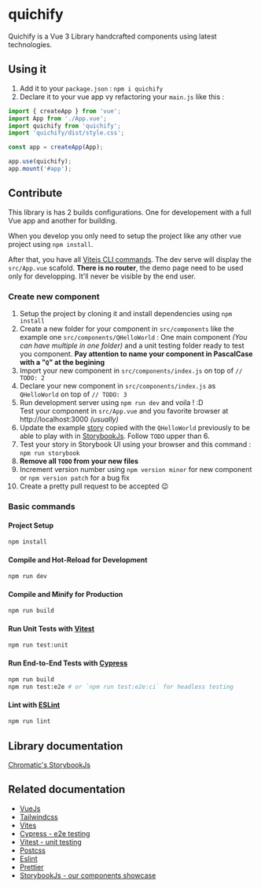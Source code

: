 # quichify

Quichify is a Vue 3 Library handcrafted components using latest technologies.

## Using it

1. Add it to your `package.json` : `npm i quichify`
2. Declare it to your vue app vy refactoring your `main.js` like this :

```js
import { createApp } from 'vue';
import App from './App.vue';
import quichify from 'quichify';
import 'quichify/dist/style.css';

const app = createApp(App);

app.use(quichify);
app.mount('#app');
```

## Contribute

This library is has 2 builds configurations. One for developement with a full Vue app and another for building.

When you develop you only need to setup the project like any other vue project using `npm install`.

After that, you have all [Vitejs CLI commands](https://vitejs.dev/guide/#command-line-interface).
The dev serve will display the `src/App.vue` scafold.
**There is no router**, the demo page need to be used only for developping. It'll never be visible by the end user.

### Create new component

1. Setup the project by cloning it and install dependencies using `npm install`
2. Create a new folder for your component in `src/components` like the example one `src/components/QHelloWorld` : One main component _(You can have multiple in one folder)_ and a unit testing folder ready to test you component. **Pay attention to name your component in PascalCase with a "`Q`" at the begining**
3. Import your new component in `src/components/index.js` on top of `// TODO: 2`
4. Declare your new component in `src/components/index.js` as `QHelloWorld` on top of `// TODO: 3`
5. Run development server using `npm run dev` and voila ! :D \
   Test your component in `src/App.vue` and you favorite browser at http://localhost:3000 _(usually)_
6. Update the example [story](https://storybook.js.org/docs/vue/writing-stories/introduction) copied with the `QHelloWorld` previously to be able to play with in [StorybookJs](https://storybook.js.org/). Follow `TODO` upper than 6.
7. Test your story in Storybook UI using your browser and this command : `npm run storybook`
8. **Remove all `TODO` from your new files**
9. Increment version number using `npm version minor` for new component or `npm version patch` for a bug fix
10. Create a pretty pull request to be accepted 😉

### Basic commands

#### Project Setup

```sh
npm install
```

#### Compile and Hot-Reload for Development

```sh
npm run dev
```

#### Compile and Minify for Production

```sh
npm run build
```

#### Run Unit Tests with [Vitest](https://vitest.dev/)

```sh
npm run test:unit
```

#### Run End-to-End Tests with [Cypress](https://www.cypress.io/)

```sh
npm run build
npm run test:e2e # or `npm run test:e2e:ci` for headless testing
```

#### Lint with [ESLint](https://eslint.org/)

```sh
npm run lint
```

## Library documentation

[Chromatic's StorybookJs](https://master--629673e43b21dd004ace66f2.chromatic.com)

## Related documentation

- [VueJs](https://vuejs.org/)
- [Tailwindcss](https://tailwindcss.com)
- [Vites](https://vitejs.dev/)
- [Cypress - e2e testing](https://www.cypress.io/)
- [Vitest - unit testing](https://vitest.dev/)
- [Postcss](https://postcss.org)
- [Eslint](https://eslint.org)
- [Prettier](https://prettier.io)
- [StorybookJs - our components showcase](https://storybook.js.org/docs/vue/writing-stories/introduction)
